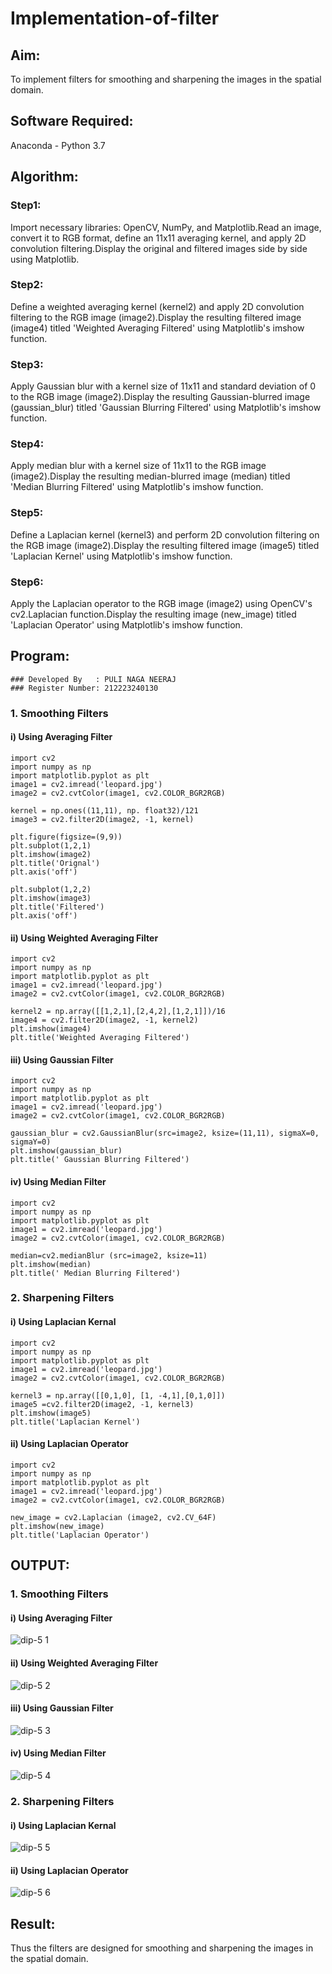 # Implementation-of-filter
## Aim:
To implement filters for smoothing and sharpening the images in the spatial domain.

## Software Required:
Anaconda - Python 3.7

## Algorithm:
### Step1:
Import necessary libraries: OpenCV, NumPy, and Matplotlib.Read an image, convert it to RGB format, define an 11x11 averaging kernel, and apply 2D convolution filtering.Display the original and filtered images side by side using Matplotlib.

### Step2:
Define a weighted averaging kernel (kernel2) and apply 2D convolution filtering to the RGB image (image2).Display the resulting filtered image (image4) titled 'Weighted Averaging Filtered' using Matplotlib's imshow function.

### Step3:
Apply Gaussian blur with a kernel size of 11x11 and standard deviation of 0 to the RGB image (image2).Display the resulting Gaussian-blurred image (gaussian_blur) titled 'Gaussian Blurring Filtered' using Matplotlib's imshow function.

### Step4:
Apply median blur with a kernel size of 11x11 to the RGB image (image2).Display the resulting median-blurred image (median) titled 'Median Blurring Filtered' using Matplotlib's imshow function.

### Step5:
Define a Laplacian kernel (kernel3) and perform 2D convolution filtering on the RGB image (image2).Display the resulting filtered image (image5) titled 'Laplacian Kernel' using Matplotlib's imshow function.

### Step6:
Apply the Laplacian operator to the RGB image (image2) using OpenCV's cv2.Laplacian function.Display the resulting image (new_image) titled 'Laplacian Operator' using Matplotlib's imshow function.

## Program:
```
### Developed By   : PULI NAGA NEERAJ
### Register Number: 212223240130
```

### 1. Smoothing Filters

#### i) Using Averaging Filter
```
import cv2
import numpy as np
import matplotlib.pyplot as plt
image1 = cv2.imread('leopard.jpg')
image2 = cv2.cvtColor(image1, cv2.COLOR_BGR2RGB)

kernel = np.ones((11,11), np. float32)/121
image3 = cv2.filter2D(image2, -1, kernel)

plt.figure(figsize=(9,9))
plt.subplot(1,2,1)
plt.imshow(image2)
plt.title('Orignal')
plt.axis('off')

plt.subplot(1,2,2)
plt.imshow(image3)
plt.title('Filtered')
plt.axis('off')
```
#### ii) Using Weighted Averaging Filter
```
import cv2
import numpy as np
import matplotlib.pyplot as plt
image1 = cv2.imread('leopard.jpg')
image2 = cv2.cvtColor(image1, cv2.COLOR_BGR2RGB)

kernel2 = np.array([[1,2,1],[2,4,2],[1,2,1]])/16
image4 = cv2.filter2D(image2, -1, kernel2)
plt.imshow(image4)
plt.title('Weighted Averaging Filtered')
```
#### iii) Using Gaussian Filter
```
import cv2
import numpy as np
import matplotlib.pyplot as plt
image1 = cv2.imread('leopard.jpg')
image2 = cv2.cvtColor(image1, cv2.COLOR_BGR2RGB)

gaussian_blur = cv2.GaussianBlur(src=image2, ksize=(11,11), sigmaX=0, sigmaY=0)
plt.imshow(gaussian_blur)
plt.title(' Gaussian Blurring Filtered')
```

#### iv) Using Median Filter
```
import cv2
import numpy as np
import matplotlib.pyplot as plt
image1 = cv2.imread('leopard.jpg')
image2 = cv2.cvtColor(image1, cv2.COLOR_BGR2RGB)

median=cv2.medianBlur (src=image2, ksize=11)
plt.imshow(median)
plt.title(' Median Blurring Filtered')
```

### 2. Sharpening Filters
#### i) Using Laplacian Kernal
```
import cv2
import numpy as np
import matplotlib.pyplot as plt
image1 = cv2.imread('leopard.jpg')
image2 = cv2.cvtColor(image1, cv2.COLOR_BGR2RGB)

kernel3 = np.array([[0,1,0], [1, -4,1],[0,1,0]])
image5 =cv2.filter2D(image2, -1, kernel3)
plt.imshow(image5)
plt.title('Laplacian Kernel')
```
#### ii) Using Laplacian Operator
```
import cv2
import numpy as np
import matplotlib.pyplot as plt
image1 = cv2.imread('leopard.jpg')
image2 = cv2.cvtColor(image1, cv2.COLOR_BGR2RGB)

new_image = cv2.Laplacian (image2, cv2.CV_64F)
plt.imshow(new_image)
plt.title('Laplacian Operator')
```

## OUTPUT:
### 1. Smoothing Filters

#### i) Using Averaging Filter
![dip-5 1](https://github.com/PuliNagaNeeraj/Implementation-of-filter/assets/138849173/4ee03b7c-a93d-4d67-aa26-8f9d804f0839)


#### ii) Using Weighted Averaging Filter
![dip-5 2](https://github.com/PuliNagaNeeraj/Implementation-of-filter/assets/138849173/0ac3340d-5cde-4095-a8b0-e9ebd772cdad)

#### iii) Using Gaussian Filter
![dip-5 3](https://github.com/PuliNagaNeeraj/Implementation-of-filter/assets/138849173/2ef76e8f-3b14-443a-a38c-78cc42903c42)

#### iv) Using Median Filter
![dip-5 4](https://github.com/PuliNagaNeeraj/Implementation-of-filter/assets/138849173/13595537-d7ff-4f45-b557-48521870d209)

### 2. Sharpening Filters

#### i) Using Laplacian Kernal
![dip-5 5](https://github.com/PuliNagaNeeraj/Implementation-of-filter/assets/138849173/da3631cb-b6d0-446b-adf2-c198a0bd9591)

#### ii) Using Laplacian Operator
![dip-5 6](https://github.com/PuliNagaNeeraj/Implementation-of-filter/assets/138849173/6bc80a5c-957e-4d31-9c71-d22a77175fca)

## Result:
Thus the filters are designed for smoothing and sharpening the images in the spatial domain.

